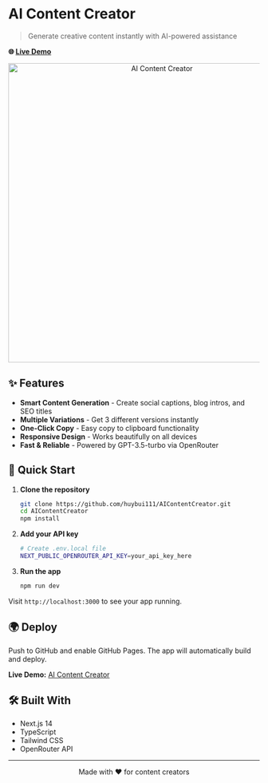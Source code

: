 # AI Content Creator

> Generate creative content instantly with AI-powered assistance

**🌐 [Live Demo](https://huybui111.github.io/AIContentCreator/)**

<div align="center">
  <img src="https://github.com/user-attachments/assets/4af6864a-1647-4356-b189-7269c048c412" alt="AI Content Creator" width="600" />
</div>

## ✨ Features

- **Smart Content Generation** - Create social captions, blog intros, and SEO titles
- **Multiple Variations** - Get 3 different versions instantly  
- **One-Click Copy** - Easy copy to clipboard functionality
- **Responsive Design** - Works beautifully on all devices
- **Fast & Reliable** - Powered by GPT-3.5-turbo via OpenRouter

## 🚀 Quick Start

1. **Clone the repository**
   ```bash
   git clone https://github.com/huybui111/AIContentCreator.git
   cd AIContentCreator
   npm install
   ```

2. **Add your API key**
   ```bash
   # Create .env.local file
   NEXT_PUBLIC_OPENROUTER_API_KEY=your_api_key_here
   ```

3. **Run the app**
   ```bash
   npm run dev
   ```

Visit `http://localhost:3000` to see your app running.

## 🌍 Deploy

Push to GitHub and enable GitHub Pages. The app will automatically build and deploy.

**Live Demo:** [AI Content Creator](https://huybui111.github.io/AIContentCreator/)

## 🛠️ Built With

- Next.js 14
- TypeScript  
- Tailwind CSS
- OpenRouter API

---

<div align="center">
  <p>Made with ❤️ for content creators</p>
</div>
